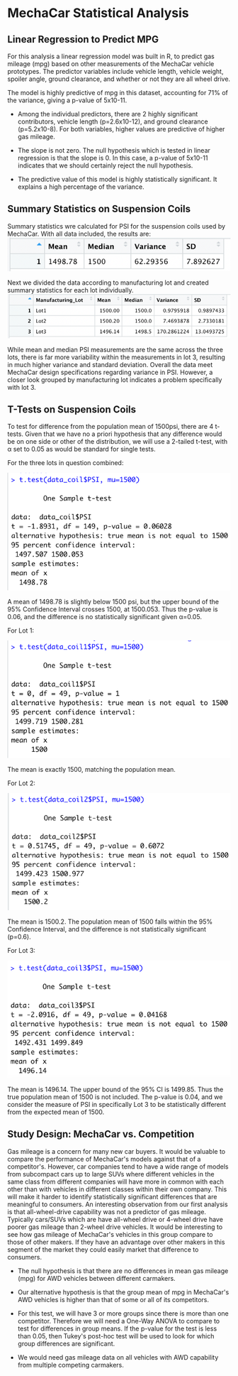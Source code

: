 # MechaCar Statistical Analysis

## Linear Regression to Predict MPG
For this analysis a linear regression model was built in R, to predict gas mileage (mpg) based on other measurements of the MechaCar vehicle prototypes. The predictor variables include vehicle length, vehicle weight, spoiler angle, ground clearance, and whether or not they are all wheel drive.

The model is highly predictive of mpg in this dataset, accounting for 71% of the variance, giving a p-value of 5x10-11. 

- Among the individual predictors, there are 2 highly significant contributors, vehicle length (p=2.6x10-12), and ground clearance (p=5.2x10-8). For both variables, higher values are predictive of higher gas mileage. 

- The slope is not zero. The null hypothesis which is tested in linear regression is that the slope is 0. In this case, a p-value of 5x10-11 indicates that we should certainly reject the null hypothesis. 

- The predictive value of this model is highly statistically significant. It explains a high percentage of the variance.

## Summary Statistics on Suspension Coils
Summary statistics wre calculated for PSI for the suspension coils used by MechaCar. 
With all data included, the results are:
![total_summary](total_summary.png)

Next we divided the data according to manufacturing lot and created summary statistics for each lot individually.
![lot_summary](lot_summary.png)

While mean and median PSI measurements are the same across the three lots, there is far more variability within the measurements in lot 3, resulting in much higher variance and standard deviation. 
Overall the data meet MechaCar design specifications regarding variance in PSI. However, a closer look grouped by manufacturing lot indicates a problem specifically with lot 3. 

## T-Tests on Suspension Coils
To test for difference from the population mean of 1500psi, there are 4 t-tests. Given that we have no a priori hypothesis that any difference would be on one side or other of the distribution, we will use a 2-tailed t-test, with α set to 0.05 as would be standard for single tests. 

For the three lots in question combined:

![t-test all lots](All_Lots.png)

A mean of 1498.78 is slightly below 1500 psi, but the upper bound of the 95% Confidence Interval crosses 1500, at 1500.053. Thus the p-value is 0.06, and the difference is no statistically significant given α=0.05. 

For Lot 1:

![t-test Lot 1](Lot_1.png)

The mean is exactly 1500, matching the population mean.

For Lot 2:

![t-test Lot 2](Lot_2.png)

The mean is 1500.2. The population mean of 1500 falls within the 95% Confidence Interval, and the difference is not statistically significant (p=0.6).

For Lot 3:

![t-test Lot 3](Lot_3.png)

The mean is 1496.14. The upper bound of the 95% CI is 1499.85. Thus the true population mean of 1500 is not included. The p-value is 0.04, and we consider the measure of PSI in specifically Lot 3 to be statistically different from the expected mean of 1500. 

## Study Design: MechaCar vs. Competition
Gas mileage is a concern for many new car buyers. It would be valuable to compare the performance of MechaCar's models against that of a competitor's. However, car companies tend to have a wide range of models from subcompact cars up to large SUVs where different vehicles in the same class from different companies will have more in common with each other than with vehicles in different classes within their own company. This will make it harder to identify statistically significant differences that are meaningful to consumers. 
An interesting observation from our first analysis is that all-wheel-drive capability was not a predictor of gas mileage. Typically cars/SUVs which are have all-wheel drive or 4-wheel drive have poorer gas mileage than 2-wheel drive vehicles. It would be interesting to see how gas mileage of MechaCar's vehicles in this group compare to those of other makers. If they have an advantage over other makers in this segment of the market they could easily market that difference to consumers.

- The null hypothesis is that there are no differences in mean gas mileage (mpg) for AWD vehicles between different carmakers.

- Our alternative hypothesis is that the group mean of mpg in MechaCar's AWD vehicles is higher than that of some or all of its competitors. 

- For this test, we will have 3 or more groups since there is more than one competitor. Therefore we will need a One-Way ANOVA to compare to test for differences in group means. If the p-value for the test is less than 0.05, then Tukey's post-hoc test will be used to look for which group differences are significant. 

- We would need gas mileage data on all vehicles with AWD capability from multiple competing carmakers.

